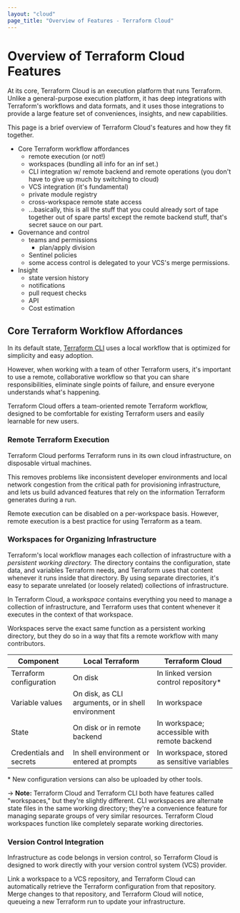 ```yaml
---
layout: "cloud"
page_title: "Overview of Features - Terraform Cloud"
---
```


# Overview of Terraform Cloud Features

[cli]: /docs/cli-index.html
[workflow]: /guides/core-workflow.html
[state data]: TODO


At its core, Terraform Cloud is an execution platform that runs Terraform. Unlike a general-purpose execution platform, it has deep integrations with Terraform's workflows and data formats, and it uses those integrations to provide a large feature set of conveniences, insights, and new capabilities.

This page is a brief overview of Terraform Cloud's features and how they fit together.


- Core Terraform workflow affordances
    - remote execution (or not!)
    - workspaces (bundling all info for an inf set.)
    - CLI integration w/ remote backend and remote operations (you don't have to give up much by switching to cloud)
    - VCS integration (it's fundamental)
    - private module registry
    - cross-workspace remote state access
    - ...basically, this is all the stuff that you could already sort of tape together out of spare parts! except the remote backend stuff, that's secret sauce on our part.
- Governance and control
    - teams and permissions
        - plan/apply division
    - Sentinel policies
    - some access control is delegated to your VCS's merge permissions.
- Insight
    - state version history
    - notifications
    - pull request checks
    - API
    - Cost estimation


## Core Terraform Workflow Affordances

In its default state, [Terraform CLI][cli] uses a local workflow that is optimized for simplicity and easy adoption.

However, when working with a team of other Terraform users, it's important to use a remote, collaborative workflow so that you can share responsibilities, eliminate single points of failure, and ensure everyone understands what's happening.

Terraform Cloud offers a team-oriented remote Terraform workflow, designed to be comfortable for existing Terraform users and easily learnable for new users.

### Remote Terraform Execution

Terraform Cloud performs Terraform runs in its own cloud infrastructure, on disposable virtual machines.

This removes problems like inconsistent developer environments and local network congestion from the critical path for provisioning infrastructure, and lets us build advanced features that rely on the information Terraform generates during a run.

Remote execution can be disabled on a per-workspace basis. However, remote execution is a best practice for using Terraform as a team.

### Workspaces for Organizing Infrastructure

Terraform's local workflow manages each collection of infrastructure with a _persistent working directory._ The directory contains the configuration, state data, and variables Terraform needs, and Terraform uses that content whenever it runs inside that directory. By using separate directories, it's easy to separate unrelated (or loosely related) collections of infrastructure.

In Terraform Cloud, a _workspace_ contains everything you need to manage a collection of infrastructure, and Terraform uses that content whenever it executes in the context of that workspace.

Workspaces serve the exact same function as a persistent working directory, but they do so in a way that fits a remote workflow with many contributors.

Component | Local Terraform | Terraform Cloud
--|--|--
Terraform configuration | On disk | In linked version control repository\*
Variable values | On disk, as CLI arguments, or in shell environment | In workspace
State | On disk or in remote backend | In workspace; accessible with remote backend
Credentials and secrets | In shell environment or entered at prompts | In workspace, stored as sensitive variables

\* New configuration versions can also be uploaded by other tools.

-> **Note:** Terraform Cloud and Terraform CLI both have features called "workspaces," but they're slightly different. CLI workspaces are alternate state files in the same working directory; they're a convenience feature for managing separate groups of very similar resources. Terraform Cloud workspaces function like completely separate working directories.

### Version Control Integration

Infrastructure as code belongs in version control, so Terraform Cloud is designed to work directly with your version control system (VCS) provider.

Link a workspace to a VCS repository, and Terraform Cloud can automatically retrieve the Terraform configuration from that repository. Merge changes to that repository, and Terraform Cloud will notice, queueing a new Terraform run to update your infrastructure.



###


